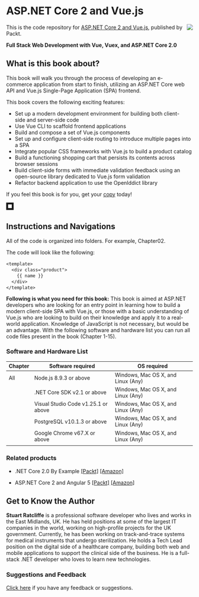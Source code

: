 # ASP.NET Core 2 and Vue.js

<a href="https://www.packtpub.com/application-development/hands-aspnet-core-2-and-vuejs?utm_source=GitHub&utm_medium=repository&utm_campaign=9781788839464"><img src="https://d1ldz4te4covpm.cloudfront.net/sites/default/files/imagecache/ppv4_main_book_cover/B09767_cover_New.png" height="256px" align="right"></a>

This is the code repository for [ASP.NET Core 2 and Vue.js](https://www.packtpub.com/application-development/hands-aspnet-core-2-and-vuejs?utm_source=GitHub&utm_medium=repository&utm_campaign=9781788839464), published by Packt.

**Full Stack Web Development with Vue, Vuex, and ASP.NET Core 2.0**

## What is this book about?
This book will walk you through the process of developing an e-commerce application from start to finish, utilizing an ASP.NET Core web API and Vue.js Single-Page Application (SPA) frontend.

This book covers the following exciting features: 
* Set up a modern development environment for building both client-side and server-side code
* Use Vue CLI to scaffold frontend applications
* Build and compose a set of Vue.js components
* Set up and configure client-side routing to introduce multiple pages into a SPA
* Integrate popular CSS frameworks with Vue.js to build a product catalog
* Build a functioning shopping cart that persists its contents across browser sessions
* Build client-side forms with immediate validation feedback using an open-source library dedicated to Vue.js form validation
* Refactor backend application to use the OpenIddict library

If you feel this book is for you, get your [copy](https://www.amazon.com/dp/1788839463) today!

<a href="https://www.packtpub.com/?utm_source=github&utm_medium=banner&utm_campaign=GitHubBanner"><img src="https://raw.githubusercontent.com/PacktPublishing/GitHub/master/GitHub.png" 
alt="https://www.packtpub.com/" border="5" /></a>


## Instructions and Navigations
All of the code is organized into folders. For example, Chapter02.

The code will look like the following:
```
<template>
  <div class="product">
    {{ name }}
  </div>
</template>
```

**Following is what you need for this book:**
This book is aimed at ASP.NET developers who are looking for an entry point in learning how to build a modern client-side SPA with Vue.js, or those with a basic understanding of Vue.js who are looking to build on their knowledge and apply it to a real-world application. Knowledge of JavaScript is not necessary, but would be an advantage.
With the following software and hardware list you can run all code files present in the book (Chapter 1-15).

### Software and Hardware List

| Chapter | Software required                   | OS required                        |
| --------| ------------------------------------| -----------------------------------|
|  All    |  Node.js 8.9.3 or above             | Windows, Mac OS X, and Linux (Any) |
|         | .NET Core SDK v2.1 or above         | Windows, Mac OS X, and Linux (Any) |
|         | Visual Studio Code v1.25.1 or above | Windows, Mac OS X, and Linux (Any) |
|         | PostgreSQL v10.1.3 or above         | Windows, Mac OS X, and Linux (Any) |
|         | Google Chrome v67.X or above        | Windows, Mac OS X, and Linux (Any) |
|         |                                     | 



### Related products 
* .NET Core 2.0 By Example [[Packt]](https://www.packtpub.com/application-development/net-core-20-example) [[Amazon]](https://www.amazon.com/NET-Core-2-0-Example-cross-platform/dp/1788395093/)

* ASP.NET Core 2 and Angular 5 [[Packt]](https://www.packtpub.com/application-development/aspnet-core-2-and-angular-5) [[Amazon]](https://www.amazon.com/ASP-NET-Core-Angular-Full-Stack-Development/dp/1788293606)

## Get to Know the Author
**Stuart Ratcliffe**
is a professional software developer who lives and works in the East Midlands, UK. He has held positions at some of the largest IT companies in the world, working on high-profile projects for the UK government. Currently, he has been working on track-and-trace systems for medical instruments that undergo sterilization. He holds a Tech Lead position on the digital side of a healthcare company, building both web and mobile applications to support the clinical side of the business. He is a full-stack .NET developer who loves to learn new technologies.

### Suggestions and Feedback
[Click here](https://docs.google.com/forms/d/e/1FAIpQLSdy7dATC6QmEL81FIUuymZ0Wy9vH1jHkvpY57OiMeKGqib_Ow/viewform) if you have any feedback or suggestions.
